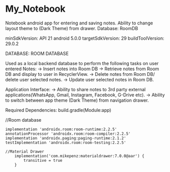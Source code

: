 # My_Notebook
Notebook android app for entering and saving notes. Ability to change layout theme to (Dark Theme) from drawer.
Database: RoomDB

minSdkVersion: API 21 android 5.0.0
targetSdkVersion: 29
buildToolVersion: 29.0.2

DATABASE: ROOM DATABASE

Used as a local backend database to perform the following tasks on user entered Notes:
-> Insert notes into Room DB
-> Retrieve notes from Room DB and display to user in RecyclerView.
-> Delete notes from Room DB/ delete user selected notes.
-> Update user selected notes in Room DB.

Application Interface:
-> Ability to share notes to 3rd party external applications(WhatsApp, Gmail, Instagram, Facebook, G-Drive etc).
-> Ability to switch between app theme (Dark Theme) from navigation drawer.

Required Dependencies: build.gradle(Module:app)

  //Room database
  
    implementation 'androidx.room:room-runtime:2.2.5'
    annotationProcessor 'androidx.room:room-compiler:2.2.5'
    implementation 'androidx.paging:paging-runtime:2.1.2'
    testImplementation 'androidx.room:room-testing:2.2.5'
    
    //Material Drawer
        implementation('com.mikepenz:materialdrawer:7.0.0@aar') {
            transitive = true
        }
